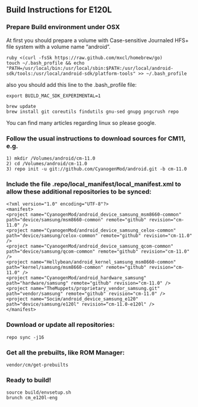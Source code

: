 ## Build Instructions for E120L

### Prepare Build environment under OSX

At first you should prepare a volume with Case-sensitive Journaled HFS+ file system with a volume name “android”.

```
ruby <(curl -fsSk https://raw.github.com/mxcl/homebrew/go)
touch ~/.bash_profile && echo "PATH=/usr/local/bin:/usr/local/sbin:$PATH:/usr/local/android-sdk/tools:/usr/local/android-sdk/platform-tools" >> ~/.bash_profile
```

also you should add this line to the .bash_profile file:
```
export BUILD_MAC_SDK_EXPERIMENTAL=1
```
```
brew update
brew install git coreutils findutils gnu-sed gnupg pngcrush repo
```

You can find many articles regarding linux so please google.


### Follow the usual instructions to download sources for CM11, e.g.
```
1) mkdir /Volumes/android/cm-11.0
2) cd /Volumes/android/cm-11.0
3) repo init -u git://github.com/CyanogenMod/android.git -b cm-11.0
```

### Include the file .repo/local_manifest/local_manifest.xml to allow these additional repositories to be synced:
```
<?xml version="1.0" encoding="UTF-8"?>
<manifest>
<project name="CyanogenMod/android_device_samsung_msm8660-common" path="device/samsung/msm8660-common" remote="github" revision="cm-11.0" />
<project name="CyanogenMod/android_device_samsung_celox-common" path="device/samsung/celox-common" remote="github" revision="cm-11.0" />
<project name="CyanogenMod/android_device_samsung_qcom-common" path="device/samsung/qcom-common" remote="github" revision="cm-11.0" />
<project name="Hellybean/android_kernel_samsung_msm8660-common" path="kernel/samsung/msm8660-common" remote="github" revision="cm-11.0" />
<project name="CyanogenMod/android_hardware_samsung" path="hardware/samsung" remote="github" revision="cm-11.0" />
<project name="TheMuppets/proprietary_vendor_samsung.git" path="vendor/samsung" remote="github" revision="cm-11.0" />
<project name="Socim/android_device_samsung_e120" path="device/samsung/e120l" revision=“cm-11.0-e120l" />
</manifest>
```


### Download or update all repositories:
```
repo sync -j16   
```



### Get all the prebuilts, like ROM Manager:
```
vendor/cm/get-prebuilts
```

### Ready to build!
```
source build/envsetup.sh
brunch cm_e120l-eng
```
